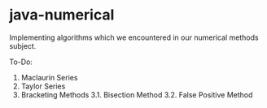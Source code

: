 # java-numerical
Implementing algorithms which we encountered in our numerical methods subject.

To-Do:
1. Maclaurin Series
2. Taylor Series
3. Bracketing Methods
  3.1. Bisection Method
  3.2. False Positive Method
